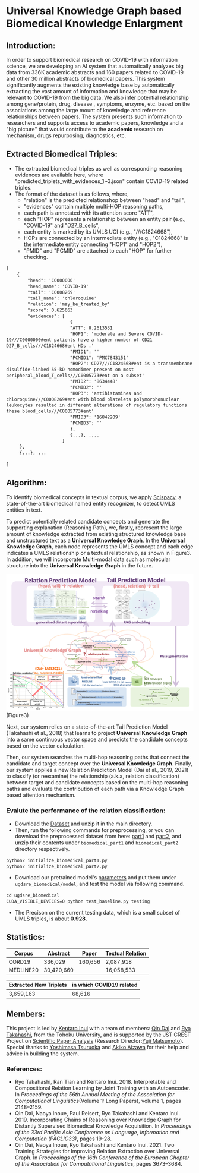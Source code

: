 # Universal Knowledge Graph based Biomedical Knowledge Enlargment
## Introduction:
    
In order to support biomedical research on COVID-19 with information science, we are developing an AI system that automatically analyzes big data from 336K academic abstracts and 160 papers related to COVID-19 and other 30 million abstracts of biomedical papers. This system significantly augments the existing knowledge base by automatically extracting the vast amount of information and knowledge that may be relevant to COVID-19 from the big data. We also infer potential relationship among gene/protein, drug, disease , symptoms, enzyme, etc. based on the associations among the large mount of knowledge and reference relationships between papers. The system presents such information to researchers and supports access to academic papers, knowledge and a "big picture" that would contribute to the <b> academic </b> research on mechanism, drugs repurposing, diagnostics, etc.

## Extracted Biomedical Triples:

- The extracted biomedical triples as well as corresponding reasoning evidences are available here, where "predicted_triplets_with_evidences_1~3.json" contain COVID-19 related triples.
- The format of the dataset is as follows, where, 
    - "relation" is the predicted relationshop between "head" and "tail", 
    - "evidences" contain multiple multi-HOP reasoning paths, 
    - each path is annotated with its attention score "ATT",
    - each "HOP" represents a relationship between an entity pair (e.g., "COVID-19" and "D27_B_cells", 
    - each entity is marked by its UMLS UCI (e.g., "///C1824668"), 
    - HOPs are connected by an intermediate entity (e.g., "C1824668" is the intermediate entity connecting "HOP1" and "HOP2"),
    - "PMID" and "PCMID" are attached to each "HOP" for further checking.

~~~
[
    {
        "head": 'C0000000'
        "head_name": 'COVID-19'
        "tail": 'C0008269'
        "tail_name": 'chloroquine'
        "relation": 'may_be_treated_by'
        "score": 0.625663
        "evidences": [
                        {
                        "ATT": 0.2613531
                        "HOP1": 'moderate and Severe COVID-19///C0000000#ent patients have a higher number of CD21 D27_B_cells///C1824668#ent HDs .'
                        "PMID1": ''
                        "PCMID1": 'PMC7843151'
                        "HOP2":'CD27///C1824668#ent is a transmembrane disulfide-linked 55-kD homodimer present on most peripheral_blood_T_cells///C0005773#ent on a subset'
                        "PMID2": '8634448'
                        "PCMID2": ''
                        "HOP3": 'antihistamines and chloroquine///C0008269#ent with blood platelets polymorphonuclear leukocytes resulted in different alterations of regulatory functions these blood_cells///C0005773#ent'
                        "PMID3": '16842209'
                        "PCMID3": ''
                        },
                        {...}, ....
                     ]
     },
     {...}, ...

]
~~~

## Algorithm:

To identify biomedical concepts in textual corpus, we apply [Scispacy](https://allenai.github.io/scispacy/), a state-of-the-art biomedical named entity recognizer, to detect UMLS entities in text. 

To predict potentially related candidate concepts and generate the supporting explanation (Reasoning Path), we, firstly, represent the large amount of knowledge extracted from existing structured knowledge base and unstructured text as a **Universal Knowledge Graph**. In the **Universal Knowledge Graph**, each node represents the UMLS concept and each edge indicates a UMLS relationship or a textual relationship, as shown in Figure3. In addition, we will incorporate Multi-modal data such as molecular structure into the **Universal Knowledge Graph** in the future.

<img src="overview.png" width="600">
(Figure3)

Next, our system relies on a state-of-the-art Tail Prediction Model (Takahashi et al., 2018) that learns to project **Universal Knowledge Graph** into a same continuous vector space and predicts the candidate concepts based on the vector calculation. 

Then, our system searches the multi-hop reasoning paths that connect the candidate and target concept over the **Universal Knowledge Graph**. Finally, our system applies a new Relation Prediction Model (Dai et al., 2019, 2021) to classify (or reexamine) the relationship (a.k.a, relation classification) between target and candidate concepts based on the multi-hop reasoning paths and evaluate the contribution of each path via a Knowledge Graph based attention mechanism.

### Evalute the performance of the relation classification:
- Download the [Dataset](http://www.cl.ecei.tohoku.ac.jp/~dq/Data_for_M_CREST/RE_data/origin_data.zip) and unzip it in the main directory.
- Then, run the following commands for preprocessing, or you can download the preprocessed dataset from here: [part1](http://www.cl.ecei.tohoku.ac.jp/~dq/Data_for_M_CREST/RE_data/biomedical_part1.zip) and p[art2](http://www.cl.ecei.tohoku.ac.jp/~dq/Data_for_M_CREST/RE_data/biomedical_part2.zip), and unzip their contents under `biomedical_part1` and `biomedical_part2` directory respectively. 
~~~
python2 initialize_biomedical_part1.py
python2 initialize_biomedical_part2.py
~~~
- Download our pretrained model's [parameters](http://www.cl.ecei.tohoku.ac.jp/~dq/Data_for_M_CREST/RE_data/model.zip) and put them under `ugdsre_biomedical/model`, and test the model via following command.
~~~
cd ugdsre_biomedical
CUDA_VISIBLE_DEVICES=0 python test_baseline.py testing
~~~
- The Precison on the current testing data, which is a small subset of UMLS triples, is about **0.928**.

## Statistics:

| Corpus | Abstract | Paper | Textual Relation |
|---|---|---|---|
|CORD19| 336,029 | 160,656 | 2,087,918 |
|MEDLINE20| 30,420,660 | | 16,058,533 |

|Extracted New Triplets| in which COVID19 related|
|---|---|
|3,659,163|68,616|

## Members:
This project is led by [Kentaro Inui](http://www.cl.ecei.tohoku.ac.jp/~inui/) with a team of members: [Qin Dai](http://www.cl.ecei.tohoku.ac.jp/~dq/) and [Ryo Takahashi](https://reiyw.com/), from the Tohoku University, and is supported by the JST CREST Project on [Scientific Paper Analysis](https://www.jst.go.jp/kisoken/crest/en/project/44/15656596.html) (Research Director:[Yuji Matsumoto](https://cl.naist.jp/staff/matsu/home-e.html)). Special thanks to [Yoshimasa Tsuruoka](https://www.logos.ic.i.u-tokyo.ac.jp/~tsuruoka/) and [Akiko Aizawa](https://www.nii.ac.jp/en/faculty/digital_content/aizawa_akiko/) for their help and advice in building the system.

### References:
- Ryo Takahashi, Ran Tian and Kentaro Inui. 2018. Interpretable and Compositional Relation Learning by Joint Training with an Autoencoder. In *Proceedings of the 56th Annual Meeting of the Association for Computational Linguistics*(Volume 1: Long Papers), volume 1, pages 2148–2159.
- Qin Dai, Naoya Inoue, Paul Reisert, Ryo Takahashi and Kentaro Inui. 2019. Incorporating Chains of Reasoning over Knowledge Graph for Distantly Supervised Biomedical Knowledge Acquisition. In *Proceedings of the 33rd Pacific Asia Conference on Language, Information and Computation (PACLIC33)*, pages 19-28.
- Qin Dai, Naoya Inoue, Ryo Takahashi and Kentaro Inui. 2021. Two Training Strategies for Improving Relation Extraction over Universal Graph. In *Proceedings of the 16th Conference of the European Chapter of the Association for Computational Linguistics*, pages 3673–3684.
